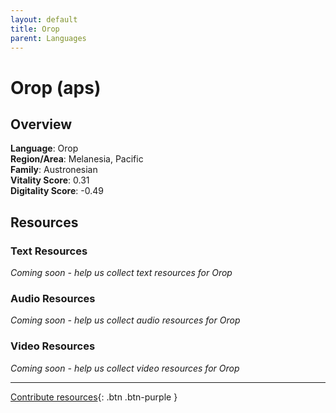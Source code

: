 ```yaml
---
layout: default
title: Orop
parent: Languages
---
```


# Orop (aps)

## Overview

**Language**: Orop  
**Region/Area**: Melanesia, Pacific  
**Family**: Austronesian  
**Vitality Score**: 0.31  
**Digitality Score**: -0.49  

## Resources

### Text Resources
*Coming soon - help us collect text resources for Orop*

### Audio Resources
*Coming soon - help us collect audio resources for Orop*

### Video Resources
*Coming soon - help us collect video resources for Orop*

---

[Contribute resources](https://fairtrain.github.io/){: .btn .btn-purple }
